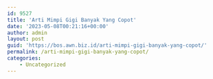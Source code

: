 ```yaml
---
id: 9527
title: 'Arti Mimpi Gigi Banyak Yang Copot'
date: '2023-05-08T00:21:16+00:00'
author: admin
layout: post
guid: 'https://bos.awn.biz.id/arti-mimpi-gigi-banyak-yang-copot/'
permalink: /arti-mimpi-gigi-banyak-yang-copot/
categories:
    - Uncategorized
---
```


